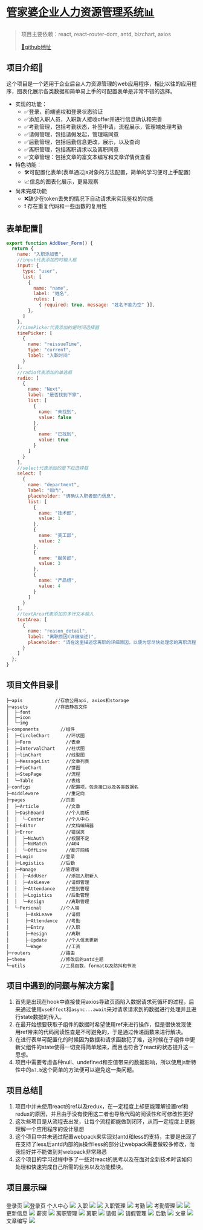 # [管家婆企业人力资源管理系统📊](https://github.com/coding-bai/Housekeeper-admin)

> 项目主要依赖：react, react-router-dom, antd, bizchart, axios
> 
>[👀github地址](https://github.com/coding-bai/Housekeeper-admin)


## 项目介绍📰

这个项目是一个适用于企业后台人力资源管理的web应用程序，相比以往的应用程序，图表化展示各类数据和简单易上手的可配置表单是非常不错的选择。

- 实现的功能：
  - ✅登录，前端鉴权和登录状态验证
  - ✅添加入职人员，入职新人接收offer并进行信息确认和完善
  - ✅考勤管理，包括考勤状态，补签申请，流程展示，管理端处理考勤
  - ✅请假管理，包括请假发起，管理端同意
  - ✅后勤管理，包括后勤信息更改，展示，以及查询
  - ✅离职管理，包括离职请求以及离职同意
  - ✅文章管理：包括文章的富文本编写和文章详情页查看
- 特色功能：
  - 🛠可配置化表单(表单通过js对象的方法配置，简单的学习便可上手配置)
  - 📈信息的图表化展示，更易观察
- 尚未完成功能
  - ❌缺少在token丢失的情况下自动请求来实现鉴权的功能
  - ❗ 存在重复代码和一些函数的复用性

## 表单配置🔧

```javascript
export function AddUser_Form() {
  return {
    name: "入职添加表",
    //input代表添加的时输入框
    input: {
      type: "user",
      list: [
        {
          name: "name",
          label: "姓名",
          rules: [
            { required: true, message: "姓名不能为空" }],
        },
      ]
    },
    //timePicker代表添加的是时间选择器
    timePicker: [
      {
        name: "reissueTime",
        type: "current",
        label: "入职时间"
      }
    ],
    //radio代表添加的单选框
    radio: [
      {
        name: "Next",
        label: "是否找到下家",
        list: [
          {
            name: "未找到",
            value: false
          },
          {
            name: "已找到",
            value: true
          }
        ]
      }
    ],
    //select代表添加的是下拉选择框
    select: [
      {
        name: "department",
        label: "部门",
        placeholder: "请确认入职者部门信息",
        list: [
          {
            name: "技术部",
            value: 1
          },
          {
            name: "美工部",
            value: 2
          },
          {
            name: "服务部",
            value: 3
          },
          {
            name: "产品组",
            value: 4
          }
        ]
      }
    ],
    //textArea代表添加的多行文本输入
    textArea: [
      {
        name: "reason_detail",
        label: "离职原因(详细描述)",
        placeholder: "请在这里描述您离职的详细原因，以便为您尽快处理您的离职流程"
      }
    ]
  };
}
```

## 项目文件目录📁

```shell
├─apis            //存放公用api, axios和storage
├─assets          //存放静态文件
│  ├─font
│  ├─icon
│  └─img
├─components        //组件
│  ├─CircleChart      //环状图
│  ├─Form             //表单
│  ├─IntervalChart    //柱状图
│  ├─linChart         //线型图
│  ├─MessageList      //文章列表
│  ├─PieChart         //饼图
│  ├─StepPage         //流程
│  └─Table            //表格
├─configs             //配置项，包含接口以及各类数据名
├─middleware          //重定向
├─pages             //页面
│  ├─Article          //文章
│  ├─DashBoard        //个人面板
│  │  └─Center        //个人中心
│  ├─Editor           //文档编辑器
│  ├─Error            //错误页
│  │  ├─NoAuth        //权限不足
│  │  ├─NoMatch       //404
│  │  └─OffLine       //断开网络
│  ├─Login          //登录
│  ├─Logistics      //后勤
│  ├─Manage         //管理端
│  │  ├─AddUser       //添加入职新人
│  │  ├─AskLeave      //请假管理
│  │  ├─Attendance    //签到管理
│  │  ├─Logistics     //后勤管理
│  │  └─Resign        //离职管理
│  └─Personal       //个人端
│      ├─AskLeave     //请假
│      ├─Attendance   //考勤
│      ├─Entry        //入职
│      ├─Resign       //离职
│      ├─Update       //个人信息更新
│      └─Wage         //工资
├─routers           //路由
├─theme             //修改后的antd主题
└─utils             //工具函数，format以及防抖和节流
```

## 项目中遇到的问题与解决方案📎

1. 首先是出现在hook中直接使用axios导致页面陷入数据请求死循环的过程，后来通过使用`useEffect`和`async...await`来对请求请求到的数据进行处理并且进行state数据的传入。
2. 在最开始想要获取子组件的数据时希望使用ref来进行操作，但是很快发现使用ref带来的代码阅读性查是不可避免的，于是通过传递函数来进行解决。
3. 在进行表单可配置化的时候因为数据和请求函数犯了难，这时候在子组件中更新父组件的state使得一切变得简单起来，而且也符合了react的状态提升这一思想。
4. 项目中需要考虑各种null、undefined和空值带来的数据影响，所以使用js新特性中的`a?.b`这个简单的方法便可以避免这一类问题。

## 项目总结🌟

1. 项目中并未使用react的ref以及redux，在一定程度上却更能理解设置ref和redux的原因，并且由于没有使用这二者也导致代码的阅读性和可修改性更好
2. 这次些项目是从流程去出发，让每个流程都能做到闭环，从而一定程度上更能理解一个应用程序的设计思想
3. 这个项目中并未通过配置webpack来实现对antd和less的支持，主要是出现了在支持了less后antd内部的js操作less的部分让webpack需要做较多修改，而我恰好并不能做到对webpack非常熟悉
4. 这个项目的学习过程中多了一些对react的思考以及在面对全新技术时该如何处理和快速完成自己所需的业务以及功能模块。

## 项目展示🖼

登录页
![登录页](https://p9-juejin.byteimg.com/tos-cn-i-k3u1fbpfcp/281ce96a16c440ee9a8d8b00e0968703~tplv-k3u1fbpfcp-watermark.image)
个人中心
![](https://p9-juejin.byteimg.com/tos-cn-i-k3u1fbpfcp/70ae115cde67410391f9ca3d0eadbb81~tplv-k3u1fbpfcp-watermark.image)
入职
![](https://p3-juejin.byteimg.com/tos-cn-i-k3u1fbpfcp/14b815b547564cb89e7725229a1396d9~tplv-k3u1fbpfcp-watermark.image)
![](https://p9-juejin.byteimg.com/tos-cn-i-k3u1fbpfcp/0b1275643421465788f2d4513abe2aca~tplv-k3u1fbpfcp-watermark.image)
入职管理
![](https://p1-juejin.byteimg.com/tos-cn-i-k3u1fbpfcp/c5b7b7829aed4529b34c3e1f7dab5694~tplv-k3u1fbpfcp-watermark.image)
考勤
![](https://p6-juejin.byteimg.com/tos-cn-i-k3u1fbpfcp/c72a84d6489f4d64a8002a077988eee0~tplv-k3u1fbpfcp-watermark.image)
考勤管理
![](https://p9-juejin.byteimg.com/tos-cn-i-k3u1fbpfcp/fe8c125c1aa744e6a0ed34eef1403440~tplv-k3u1fbpfcp-watermark.image)
![](https://p1-juejin.byteimg.com/tos-cn-i-k3u1fbpfcp/63e18313ce9741bc9fb82717834d9aff~tplv-k3u1fbpfcp-watermark.image)
更新信息
![](https://p9-juejin.byteimg.com/tos-cn-i-k3u1fbpfcp/aa104813e3a84a0198f647cec984be6d~tplv-k3u1fbpfcp-watermark.image)
薪资
![](https://p9-juejin.byteimg.com/tos-cn-i-k3u1fbpfcp/f587b5a76c4442b5a73b083002c2b739~tplv-k3u1fbpfcp-watermark.image)
离职管理
![](https://p6-juejin.byteimg.com/tos-cn-i-k3u1fbpfcp/59314709540844d9a6bf61e09f0c9746~tplv-k3u1fbpfcp-watermark.image)
离职
![](https://p3-juejin.byteimg.com/tos-cn-i-k3u1fbpfcp/47d6b897a5d9448e850c5c15e19a11db~tplv-k3u1fbpfcp-watermark.image)
请假
![](https://p9-juejin.byteimg.com/tos-cn-i-k3u1fbpfcp/3c6db4bb654043ad836c18615b5dacd4~tplv-k3u1fbpfcp-watermark.image)
请假管理
![](https://p3-juejin.byteimg.com/tos-cn-i-k3u1fbpfcp/2d61c46accea413b8df93cd766792ae3~tplv-k3u1fbpfcp-watermark.image)
后勤
![](https://p3-juejin.byteimg.com/tos-cn-i-k3u1fbpfcp/e6e10a044d0645f281e325c8a84bba27~tplv-k3u1fbpfcp-watermark.image)
文章
![](https://p6-juejin.byteimg.com/tos-cn-i-k3u1fbpfcp/39a6140e02f04e3dbce17104781e7def~tplv-k3u1fbpfcp-watermark.image)
文章编写
![](https://p1-juejin.byteimg.com/tos-cn-i-k3u1fbpfcp/c599d7f006714766a017854696da2853~tplv-k3u1fbpfcp-watermark.image)
